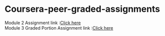 # Coursera-peer-graded-assignments
Module 2 Assignment link :[Click here](https://gokulgowtham.github.io/Coursera-peer-graded-assignments/mod2_soln/index.html)<br/>
Module 3  Graded Portion Assignment link :[Click here](https://gokulgowtham.github.io/Coursera-peer-graded-assignments/mod3_soln/index.html)


